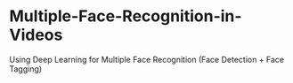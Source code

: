 # Multiple-Face-Recognition-in-Videos
Using Deep Learning for Multiple Face Recognition (Face Detection + Face Tagging)
